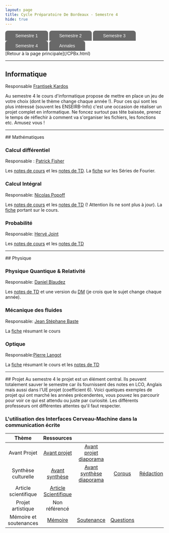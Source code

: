 ```yaml
---
layout: page
title: Cycle Préparatoire De Bordeaux - Semestre 4
hide: true
---
```

<ul id="menu-demo2">
	<li><a href="/cpbx_page/cpbx_semestre_1.html">Semestre 1</a>
		<ul>
			<li><a href="/cpbx_page/cpbx_semestre_1.html#chimie">Chimie</a></li>
			<li><a href="/cpbx_page/cpbx_semestre_1.html#informatique">Informatique</a></li>
			<li><a href="/cpbx_page/cpbx_semestre_1.html#mathématiques">Mathématiques</a></li>
			<li><a href="/cpbx_page/cpbx_semestre_1.html#physique">Physique</a></li>
		</ul>
	</li>
	<li><a href="/cpbx_page/cpbx_semestre_2.html">Semestre 2</a>
		<ul>
			<li><a href="/cpbx_page/cpbx_semestre_2.html#chimie">Chimie</a></li>
			<li><a href="/cpbx_page/cpbx_semestre_2.html#mathématiques">Mathématiques</a></li>
			<li><a href="/cpbx_page/cpbx_semestre_2.html#physique">Physique</a></li>
		</ul>
	</li>
	<li><a href="/cpbx_page/cpbx_semestre_3.html">Semestre 3</a>
		<ul>
			<li><a href="/cpbx_page/cpbx_semestre_3.html#informatique">Informatique</a></li>
			<li><a href="/cpbx_page/cpbx_semestre_3.html#chimie">Chimie</a></li>
			<li><a href="/cpbx_page/cpbx_semestre_3.html#mathématiques">Mathématiques</a></li>
			<li><a href="/cpbx_page/cpbx_semestre_3.html#physique">Physique</a></li>
		</ul>
	</li>
	<li><a href="/cpbx_page/cpbx_semestre_4.html">Semestre 4</a>
		<ul>
			<li><a href="/cpbx_page/cpbx_semestre_4.html#informatique">Informatique</a></li>
			<li><a href="/cpbx_page/cpbx_semestre_4.html#mathématiques">Mathématiques</a></li>
			<li><a href="/cpbx_page/cpbx_semestre_4.html#physique">Physique</a></li>
			<li><a href="/cpbx_page/cpbx_semestre_4.html#projet">Projet</a></li>
		</ul>
	</li>
  <li><a href="https://drive.google.com/drive/folders/1iUi3fgIwU2xYA9xYfzsXzyWoZMD29Jyo">Annales</a></li>
</ul>
[Retour à la page principale](/CPBx.html)
<hr>

## Informatique
Responsable [Frantisek Kardos](https://www.labri.fr/index.php?n=Annuaires.Profile&id=Kardos_ID1346656366)

Au semestre 4 le cours d'informatique propose de mettre en place un jeu de votre
choix (dont le thème change chaque année !). Pour ces qui sont les plus
intéressé (souvent les ENSEIRB-Info) c'est une occasion de réaliser un projet
complet en informatique. Ne foncez surtout pas tête baissée, prenez le temps de
réflechir à comment va s'organiser les fichiers, les fonctions etc. Amusez vous !

<hr>
## Mathématiques

### Calcul différentiel 
Responsable : [Patrick Fisher](https://www.math.u-bordeaux.fr/~pfischer/Welcome.html)

Les [notes de cours](/assets/cpbx/semestre_4/maths/diff.pdf) et les [notes de TD](/assets/cpbx/semestre_4/maths/diff-td.pdf).
La [fiche](/assets/cpbx/semestre_4/maths/fourier.pdf) sur les Séries de Fourier.

### Calcul Intégral
Responsable: [Nicolas Popoff](https://www.math.u-bordeaux.fr/~npopoff/)

Les [notes de cours](/assets/cpbx/semestre_4/maths/int.pdf) et les [notes de
TD](/assets/cpbx/semestre_4/maths/int-td.pdf) (! Attention ils ne sont plus à jour).
La [fiche](/assets/cpbx/semestre_4/maths/int-fiches.pdf) portant sur le cours.


### Probabilité
Responsable: [Hervé Joint]()

Les [notes de cours](/assets/cpbx/semestre_4/maths/proba.pdf) et les [notes de TD](/assets/cpbx/semestre_4/maths/proba-td.pdf)

<hr>
## Physique

### Physique Quantique & Relativité
Responsable: [Daniel Blaudez]()

Les [notes de TD](/assets/cpbx/semestre_4/physique/rel-quant.pdf) et une version
du [DM](/assets/cpbx/semestre_4/physique/dm.pdf) (je crois que le sujet change
chaque année).

### Mécanique des fluides
Responsable: [Jean Stéphane Baste]()

La [fiche](/assets/cpbx/semestre_4/physique/meca.pdf) résumant le cours

### Optique
Responsable:[Pierre Langot](https://www.loma.cnrs.fr/pierre-langot/) 

La [fiche](/assets/cpbx/semestre_4/physique/Optique-fiches.pdf) résumant le cours et les [notes de TD](/assets/cpbx/semestre_4/physique/opt-td.pdf) 

<hr>
## Projet
Au semestre 4 le projet est un élément central. Ils peuvent totalement sauver
le semestre car ils fournissent des notes en LCO, Anglais mais aussi dans l'UE
projet (coefficient 6). Voici quelques exemples de projet qui ont marché les
années précendentes, vous pouvez les parcourir pour voir ce qui est attendu ou
juste par curiosité. Les différents professeurs ont différentes attentes qu'il
faut respecter.

### L'utilisation des Interfaces Cerveau-Machine dans la communication écrite

| Thème                  | Ressources             |                            |            |             |
| :---:                  | :---:                  | :---:                      | :---:      | :---:       |
| Avant Projet           | [Avant projet]         | [Avant projet diaporama]   |            |             |
| Synthèse culturelle    | [Avant synthèse]       | [Avant synthèse diaporama] | [Corpus]   | [Rédaction] |
| Article scientifique   | [Article Scientifique] |                            |            |             |
| Projet artistique      | Non référencé          |                            |            |             |
| Mémoire et soutenances | [Mémoire]              | [Soutenance]               | [Questions] |             |



[Article Scientifique]:/assets/cpbx/semestre_4/projet/article.pdf
[Avant projet diaporama]:/assets/cpbx/semestre_4/projet/article-diap.pdf
[Avant projet]:/assets/cpbx/semestre_4/projet/avant-projet.pdf
[Avant synthèse]:/assets/cpbx/semestre_4/projet/avant-synthese.pdf
[Avant synthèse diaporama]:/assets/cpbx/semestre_4/projet/avant-synthese-diap.pdf
[Corpus]:/assets/cpbx/semestre_4/projet/corpus.pdf
[Rédaction]:/assets/cpbx/semestre_4/projet/redac.pdf
[Mémoire]:/assets/cpbx/semestre_4/projet/memoire.pdf
[Soutenance]:/assets/cpbx/semestre_4/projet/soutenance.pdf
[Questions]:/assets/cpbx/semestre_4/projet/questions.pdf

<style>#menu-demo2, #menu-demo2 ul{
padding:0;
margin:0;
list-style:none;
text-align:left;
}
#menu-demo2 li{
display:inline-block;
position:relative;
border-radius:8px 8px 0 0;
}
#menu-demo2 ul li{
display:inherit;
border-radius:0;
}
#menu-demo2 ul li:hover{
border-radius:0;
}
#menu-demo2 ul li:last-child{
border-radius:0 0 8px 8px;
}
#menu-demo2 ul{
position:absolute;
z-index: 1000;
max-height:0;
left: 0;
right: 0;
overflow:hidden;
-moz-transition: .8s all .3s;
-webkit-transition: .8s all .3s;
transition: .8s all .3s;
}
#menu-demo2 li:hover ul{
max-height:15em;
}
/* background des liens menus */
#menu-demo2 li:first-child{
background-color: #000000;
background-image:-webkit-linear-gradient(top, #696969 0%, #696969 100%);
background-image:linear-gradient(to bottom, #696969 0%, #696969 100%);
}
#menu-demo2 li:nth-child(2){
background-color: #729EBF;
background-image: -webkit-linear-gradient(top, #696969 0%, #696969 100%);
background-image:linear-gradient(to bottom, #696969 0%, #696969 100%);
}
#menu-demo2 li:nth-child(3){
background-color: #F6AD1A;
background-image:-webkit-linear-gradient(top, #696969 0%, #696969 100%);
background-image:linear-gradient(to bottom, #696969 0%, #696969 100%);
}
#menu-demo2 li:nth-child(4){
background-color: #CFFF6A;
background-image:-webkit-linear-gradient(top, #696969 0%, #696969 100%);
background-image:linear-gradient(to bottom, #696969 0%, #696969 100%);
}

#menu-demo2 li:last-child{
background-color: #CFFF6A;
background-image:-webkit-linear-gradient(top, #696969 0%, #696969 100%);
background-image:linear-gradient(to bottom, #696969 0%, #696969 100%);
}

/* background des liens sous menus */
#menu-demo2 li:first-child li{
background:#696969;
}
#menu-demo2 li:nth-child(2) li{
background:#696969;
}
#menu-demo2 li:nth-child(3) li{
background:#696969;
}
#menu-demo2 li:nth-child(4) li{
background:#696969;
}

#menu-demo2 li:last-child li{
background:#696969;
}

/* background des liens menus et sous menus au survol */
#menu-demo2 li:first-child:hover, #menu-demo2 li:first-child li:hover{
background:#65537A;
}
#menu-demo2 li:nth-child(2):hover, #menu-demo2 li:nth-child(2) li:hover{
background:#729EBF;
}
#menu-demo2 li:nth-child(3):hover, #menu-demo2 li:nth-child(3) li:hover{
background:#F6AD1A;
}
#menu-demo2 li:nth-child(4):hover, #menu-demo2 li:nth-child(4) li:hover{
background:#CFFF6A;
}

#menu-demo2 li:last-child:hover, #menu-demo2 li:last-child li:hover{
background:#FFFF6B;
}

/* les a href */
#menu-demo2 a{
text-decoration:none;
display:block;
padding:8px 32px;
color:#fff;
font-family:arial;
}
#menu-demo2 ul a{
padding:8px 0;
}
#menu-demo2 li:hover li a{
color:#fff;
text-transform:inherit;
}
#menu-demo2 li:hover a, #menu-demo2 li li:hover a{
color:#000;
}}</style>
